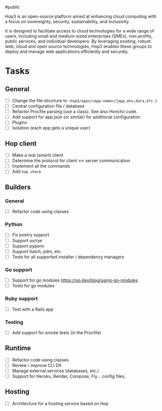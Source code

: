 #public 

Hop3 is an open-source platform aimed at enhancing cloud computing with a focus on sovereignty, security, sustainability, and inclusivity.

It is designed to facilitate access to cloud technologies for a wide range of users, including small and medium-sized enterprises (SMEs), non-profits, public services, and individual developers. By leveraging existing, robust web, cloud and open source technologies, Hop3 enables these groups to deploy and manage web applications efficiently and securely.

# Tasks

## General

- [ ] Change the file structure to `~hop3/apps/<app-name>/{app,env,data,etc.}`
- [ ] Central configuration file / database
- [ ] Refactor Procfile parsing (use a class). See also Honcho code.
- [ ] Add support for app.json (or similar) for additional configuration
- [ ] Plugins
- [ ] Isolation (each app gets a unique user)

## Hop client

- [ ] Make a real (smart) client
- [ ] Determine the protocol for client ↔︎ server communication
- [ ] Implement all the commands
- [ ] Add `hop check`

## Builders

### General

- [ ] Refactor code using classes

### Python

- [ ] Fix poetry support
- [ ] Support uv/rye
- [ ] Support pypenv
- [ ] Support hatch, pdm, etc.
- [ ] Tests for all supported installer / dependency managers

### Go support

- [ ] Support for go modules https://go.dev/blog/using-go-modules
- [ ] Tests for go modules

### Ruby support

- [ ] Test with a Rails app

### Testing

- [ ] Add support for smoke tests (in the Procfile)

## Runtime

- [ ] Refactor code using classes
- [ ] Review / improve CLI DX
- [ ] Manage external services (databases, etc.)
- [ ] Support for Heroku, Render, Compose, Fly... config files, 

## Hosting

- [ ] Architecture for a hosting service based on Hop
